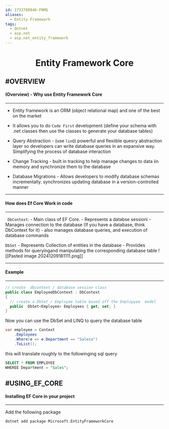 ```yaml
---
id: 1733789846-FNMG
aliases:
  - Entity Framework
tags:
  - dotnet
  - asp.net
  - asp.net_entity_framework
---
```


<center>
<h1>Entity Framework Core</h1>
</center>


#OVERVIEW
---
#### (Overview) - Why use Entity Framework Core
---

- Entity framework is an ORM (object relational map) and one of the best on the market

- It allows you to do `Code First` development (define your schema with .net classes then
  use the classes to generate your database tables)

- Query Abstraction - (use `linQ`) powerful and flexiible quesry abstraction layer so developers can 
  write database queries in an expansive way. Simplifying the process of database interaction

- Change Tracking - built in tracking to help manage changes to data iin memory and synchronize
  them to the database

- Database Migrations - Allows developers to modify database schemas incrementally. synchronizes
  updating database in a version-controlled manner


---
#### How does Ef Core Work in code
---

` DbContext`:   - Main class of EF Core.
              - Represents a databse sessioni
              - Manages connection to the database (If you have a database, think DbContext for it)
               - also manages database queries, and execution of database commands

`DbSet`       - Represents Collection of entities in the database
            - Proviides methods for queryingand manipulating the corresponding database table
![[Pasted image 20241209181111.png]]


---
#### Example
---
```cs
// create  dbcontext / database session class
public class EmployeeDbContext : DbContext
{
  // create a DbSet / Employee table based off the Emplopyee  model
  public  DbSet<Employee> Employees { get; set; }
}
```
Now you can use the DbSet and LINQ to query the database table
```cs
var employee = Context
    .Employees
    .Where(e => e.Department == "Salesa")
    .ToList();
```
this will translate roughly to the followinging sql query
```sql
SELECT * FROM EMPLOYEE
WHEREE Department = "Sales";
```


#USING_EF_CORE
---
#### Installing EF Core in your project
---

Add the following package
```bash
dotnet add package Microsoft.EntityFrameworkCore
```
